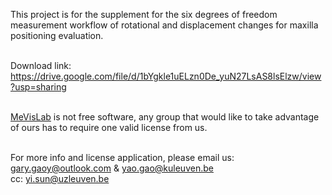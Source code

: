This project is for the supplement for the six degrees of freedom measurement workflow of rotational and displacement changes for maxilla positioning evaluation.

<br>Download link: 
<br>https://drive.google.com/file/d/1bYgkle1uELzn0De_yuN27LsAS8lsElzw/view?usp=sharing

<br>[MeVisLab](https://www.mevislab.de/) is not free software, any group that would like to take advantage of ours has to require one valid license from us.

<br>For more info and license application, please email us:
<br>gary.gaoy@outlook.com & yao.gao@kuleuven.be
<br>cc: yi.sun@uzleuven.be
